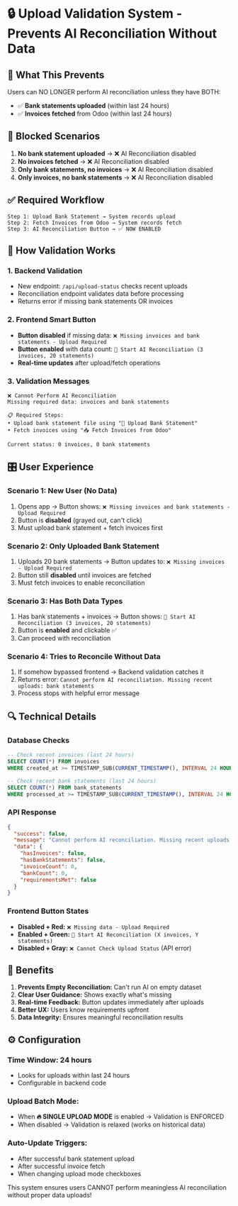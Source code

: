 # 🔒 Upload Validation System - Prevents AI Reconciliation Without Data

## 🎯 **What This Prevents**
Users can NO LONGER perform AI reconciliation unless they have BOTH:
- ✅ **Bank statements uploaded** (within last 24 hours)
- ✅ **Invoices fetched** from Odoo (within last 24 hours)

## 🚫 **Blocked Scenarios**
1. **No bank statement uploaded** → ❌ AI Reconciliation disabled
2. **No invoices fetched** → ❌ AI Reconciliation disabled  
3. **Only bank statements, no invoices** → ❌ AI Reconciliation disabled
4. **Only invoices, no bank statements** → ❌ AI Reconciliation disabled

## ✅ **Required Workflow**
```
Step 1: Upload Bank Statement → System records upload
Step 2: Fetch Invoices from Odoo → System records fetch  
Step 3: AI Reconciliation Button → ✅ NOW ENABLED
```

## 🔧 **How Validation Works**

### 1. **Backend Validation**
- New endpoint: `/api/upload-status` checks recent uploads
- Reconciliation endpoint validates data before processing
- Returns error if missing bank statements OR invoices

### 2. **Frontend Smart Button**
- **Button disabled** if missing data: `❌ Missing invoices and bank statements - Upload Required`
- **Button enabled** with data count: `🚀 Start AI Reconciliation (3 invoices, 20 statements)`
- **Real-time updates** after upload/fetch operations

### 3. **Validation Messages**
```
❌ Cannot Perform AI Reconciliation
Missing required data: invoices and bank statements

📋 Required Steps:
• Upload bank statement file using "📄 Upload Bank Statement"  
• Fetch invoices using "📥 Fetch Invoices from Odoo"

Current status: 0 invoices, 0 bank statements
```

## 🎛️ **User Experience**

### **Scenario 1: New User (No Data)**
1. Opens app → Button shows: `❌ Missing invoices and bank statements - Upload Required`
2. Button is **disabled** (grayed out, can't click)
3. Must upload bank statement + fetch invoices first

### **Scenario 2: Only Uploaded Bank Statement**
1. Uploads 20 bank statements → Button updates to: `❌ Missing invoices - Upload Required`
2. Button still **disabled** until invoices are fetched
3. Must fetch invoices to enable reconciliation

### **Scenario 3: Has Both Data Types**
1. Has bank statements + invoices → Button shows: `🚀 Start AI Reconciliation (3 invoices, 20 statements)`
2. Button is **enabled** and clickable ✅
3. Can proceed with reconciliation

### **Scenario 4: Tries to Reconcile Without Data**
1. If somehow bypassed frontend → Backend validation catches it
2. Returns error: `Cannot perform AI reconciliation. Missing recent uploads: bank statements`
3. Process stops with helpful error message

## 🔍 **Technical Details**

### **Database Checks**
```sql
-- Check recent invoices (last 24 hours)
SELECT COUNT(*) FROM invoices 
WHERE created_at >= TIMESTAMP_SUB(CURRENT_TIMESTAMP(), INTERVAL 24 HOUR)

-- Check recent bank statements (last 24 hours)  
SELECT COUNT(*) FROM bank_statements
WHERE processed_at >= TIMESTAMP_SUB(CURRENT_TIMESTAMP(), INTERVAL 24 HOUR)
```

### **API Response**
```json
{
  "success": false,
  "message": "Cannot perform AI reconciliation. Missing recent uploads: invoices and bank statements.",
  "data": {
    "hasInvoices": false,
    "hasBankStatements": false,
    "invoiceCount": 0,
    "bankCount": 0,
    "requirementsMet": false
  }
}
```

### **Frontend Button States**
- **Disabled + Red:** `❌ Missing data - Upload Required`
- **Enabled + Green:** `🚀 Start AI Reconciliation (X invoices, Y statements)`
- **Disabled + Gray:** `❌ Cannot Check Upload Status` (API error)

## 🎉 **Benefits**

1. **Prevents Empty Reconciliation:** Can't run AI on empty dataset
2. **Clear User Guidance:** Shows exactly what's missing
3. **Real-time Feedback:** Button updates immediately after uploads
4. **Better UX:** Users know requirements upfront
5. **Data Integrity:** Ensures meaningful reconciliation results

## ⚙️ **Configuration**

### **Time Window:** 24 hours
- Looks for uploads within last 24 hours
- Configurable in backend code

### **Upload Batch Mode:** 
- When **🔥 SINGLE UPLOAD MODE** is enabled → Validation is ENFORCED
- When disabled → Validation is relaxed (works on historical data)

### **Auto-Update Triggers:**
- After successful bank statement upload
- After successful invoice fetch
- When changing upload mode checkboxes

This system ensures users CANNOT perform meaningless AI reconciliation without proper data uploads!